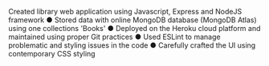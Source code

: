 Created library web application using Javascript, Express and NodeJS framework
● Stored data with online MongoDB database (MongoDB Atlas) using one collections 'Books'
● Deployed on the Heroku cloud platform and maintained using proper Git practices
● Used ESLint to manage problematic and styling issues in the code
● Carefully crafted the UI using contemporary CSS styling
